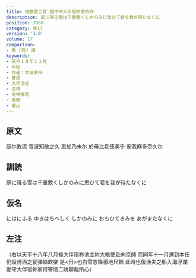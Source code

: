```yaml
---
title: 相歡歌二首 越中守大伴宿祢家持作
description: 庭に降る雪は千重敷くしかのみに思ひて君を我が待たなくに
position: 3960
category: 巻17
version: '1.0'
volume: 17
comparison:
- 歌 [西] 謌
keywords:
- 天平１８年１１月
- 年紀
- 作者：大伴家持
- 宴席
- 大伴池主
- 恋情
- 寄物陳思
- 高岡
- 富山
---
```


## 原文

庭尓敷流 雪波知敝之久 思加乃未尓 於母比氐伎美乎 安我麻多奈久尓

## 訓読

庭に降る雪は千重敷くしかのみに思ひて君を我が待たなくに

## 仮名

にはにふる ゆきはちへしく しかのみに おもひてきみを あがまたなくに

## 左注

（右以天平十八年八月掾大伴宿祢池主附大帳使赴向京師 而同年十一月還到本任 仍設詩酒之宴弾絲飲樂 是<日>也白雪忽降積地尺餘 此時也復漁夫之船入海浮瀾 爰守大伴宿祢家持寄情二眺聊裁所心）
